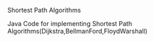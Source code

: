 Shortest Path Algorithms


Java Code for implementing Shortest Path Algorithms(Dijkstra,BellmanFord,FloydWarshall)
